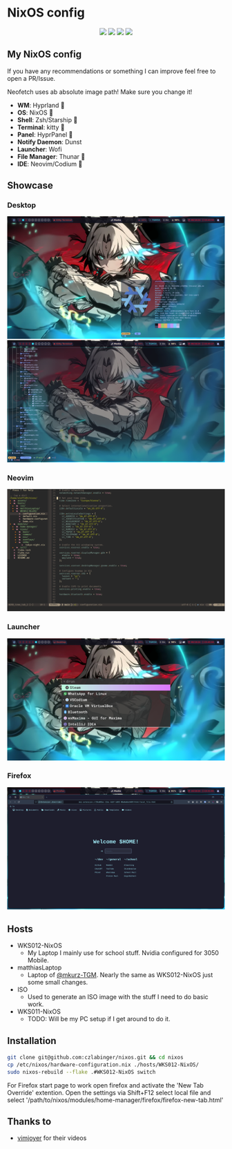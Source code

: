 # NixOS config

<div align="center">

![](https://img.shields.io/github/last-commit/czlabinger/nixos?&style=for-the-badge&color=FFB1C8&logoColor=D9E0EE&labelColor=292324)
![](https://img.shields.io/github/stars/czlabinger/nixos?style=for-the-badge&logo=andela&color=FFB686&logoColor=D9E0EE&labelColor=292324)
![](https://img.shields.io/github/repo-size/czlabinger/nixos?color=CAC992&label=SIZE&logo=googledrive&style=for-the-badge&logoColor=D9E0EE&labelColor=292324)
![](https://img.shields.io/badge/issues-skill-green?style=for-the-badge&color=CCE8E9&logoColor=D9E0EE&labelColor=292324)
</a>

</div>

## My NixOS config

If you have any recommendations or something I can improve feel free to open a PR/Issue.

Neofetch uses ab absolute image path! Make sure you change it!

* **WM**: Hyprland 
* **OS**: NixOS 󱄅
* **Shell**: Zsh/Starship 
* **Terminal**: kitty 
* **Panel**: HyprPanel 
* **Notify Daemon**: Dunst 
* **Launcher**: Wofi
* **File Manager**: Thunar 
* **IDE**: Neovim/Codium 

## Showcase

### Desktop
![desktop](https://raw.githubusercontent.com/czlabinger/nixos/main/assets/1.png)
![tree](https://raw.githubusercontent.com/czlabinger/nixos/main/assets/4.png)

### Neovim
![neovim](https://raw.githubusercontent.com/czlabinger/nixos/main/assets/3.png)

### Launcher
![launcher](https://raw.githubusercontent.com/czlabinger/nixos/main/assets/2.png)

### Firefox
![firefox](https://raw.githubusercontent.com/czlabinger/nixos/main/assets/5.png)

## Hosts

* WKS012-NixOS
    * My Laptop I mainly use for school stuff. Nvidia configured for 3050 Mobile.
* matthiasLaptop
    * Laptop of [@mkurz-TGM](https://www.github.com/mkurz-TGM). Nearly the same as WKS012-NixOS just some small changes. 
* ISO
    * Used to generate an ISO image with the stuff I need to do basic work.
* WKS011-NixOS
    * TODO: Will be my PC setup if I get around to do it.

## Installation

```bash
git clone git@github.com:czlabinger/nixos.git && cd nixos
cp /etc/nixos/hardware-configuration.nix ./hosts/WKS012-NixOS/
sudo nixos-rebuild --flake .#WKS012-NixOS switch
```

For Firefox start page to work open firefox and activate the 'New Tab Override' extention. Open the settings via Shift+F12 select local file and select '/path/to/nixos/modules/home-manager/firefox/firefox-new-tab.html'

## Thanks to
- [vimjoyer](https://www.youtube.com/@vimjoyer) for their videos

